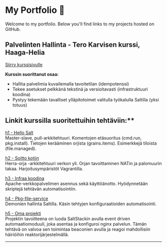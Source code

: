 # My Portfolio 👋

Welcome to my portfolio. Below you'll find links to my projects hosted on GitHub.

## Palvelinten Hallinta - Tero Karvisen kurssi, Haaga-Helia

[Siirry kurssisivulle](https://terokarvinen.com/palvelinten-hallinta/)

**Kurssin suorittanut osaa:**

- Hallita palvelimia kuvailemalla tavoitetilan (idempotenssi)
- Tekee asetukset pelkkänä tekstinä ja versioitavasti (infrastruktuuri koodina)
- Pystyy tekemään tavalliset ylläpitotoimet valitulla työkalulla Saltilla (yksi totuus)

## Linkit kurssilla suoritettuihin tehtäviin:**

[h1 - Hello Salt](https://github.com/HMJ3/linux-course/blob/main/assignments/h1.md)\
Master-slave, pull-arkkitehtuuri. Komentojen etäsuoritus (cmd.run, pkg.install). Tietojen kerääminen orjista (grains.items). Esimerkkejä tiloista (file.managed).

[h2 - Soitto kotiin](https://github.com/HMJ3/linux-course/blob/main/assignments/h2.md)\
Herra-orja -arkkitehtuuri verkon yli. Orjan tavoittaminen NATin ja palomuurin takaa. Harjoitusympäristöt Vagrantilla.

[h3 - Infraa koodina](https://github.com/HMJ3/linux-course/blob/main/assignments/h3.md)\
Apache-verkkopalvelimen asennus sekä käyttöänotto. Hyödynnetään skriptejä tehtävän automatisointiin.

[h4 - Pkg-file-service](https://github.com/HMJ3/linux-course/blob/main/assignments/h4.md)\
Demonien hallinta Saltilla. Käsin tehtyjen konfiguraatioiden automatisointi.

[h5 - Oma projekti](https://github.com/HMJ3/linux-course/blob/main/assignments/h5.md)\
Projektin tavoitteena on luoda SaltStackin avulla event driven automaatiomoduuli, joka asentaa ja konfiguroi nginx palvelun. Tämän tehtävä on valvoa sen toimintaa beaconien avulla ja reagoi mahdollisiin häiriöihin reaktorijärjestelmällä.

---

<!--
**HMJ3/HMJ3** is a ✨ _special_ ✨ repository because its `README.md` (this file) appears on your GitHub profile.

Here are some ideas to get you started:

- 🔭 I’m currently working on ...
- 🌱 I’m currently learning ...
- 👯 I’m looking to collaborate on ...
- 🤔 I’m looking for help with ...
- 💬 Ask me about ...
- 📫 How to reach me: ...
- 😄 Pronouns: ...
- ⚡ Fun fact: ...
-->
